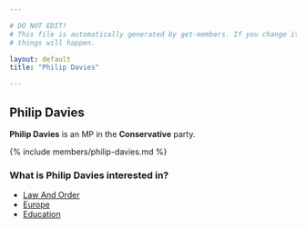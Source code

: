 ```yaml
---

# DO NOT EDIT!
# This file is automatically generated by get-members. If you change it, bad
# things will happen.

layout: default
title: "Philip Davies"

---
```


## Philip Davies

**Philip Davies** is an MP in the **Conservative** party.

{% include members/philip-davies.md %}

### What is Philip Davies interested in?


* [Law And Order](/interests/law-and-order.html)
* [Europe](/interests/europe.html)
* [Education](/interests/education.html)
